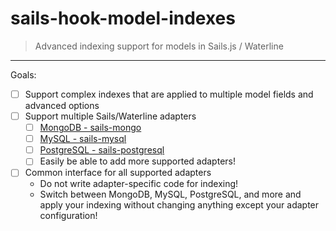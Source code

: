 # sails-hook-model-indexes
> Advanced indexing support for models in Sails.js / Waterline

---

Goals:
- [ ] Support complex indexes that are applied to multiple model fields and advanced options
- [ ] Support multiple Sails/Waterline adapters
  - [ ] [MongoDB - sails-mongo](https://github.com/balderdashy/sails-mongo)
  - [ ] [MySQL - sails-mysql](https://github.com/balderdashy/sails-mysql)
  - [ ] [PostgreSQL - sails-postgresql](https://github.com/balderdashy/sails-postgresql)
  - [ ] Easily be able to add more supported adapters!
- [ ] Common interface for all supported adapters
  - Do not write adapter-specific code for indexing!
  - Switch between MongoDB, MySQL, PostgreSQL, and more and apply your indexing without changing anything except your adapter configuration!
